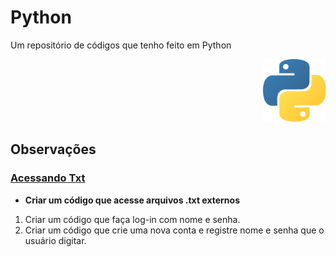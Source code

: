 # Python
 Um repositório de códigos que tenho feito em Python
 <p align="right"> <img width="100px" src="./img/pythonicon.png" alt="ícone Python"/> </p>

## Observações
 ### [Acessando Txt](acessandoTxt)
  * **Criar um código que acesse arquivos .txt externos**
  1. Criar um código que faça log-in com nome e senha.
  1. Criar um código que crie uma nova conta e registre nome e senha que o usuário digitar.
